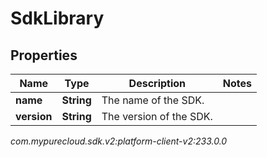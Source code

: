 # SdkLibrary


## Properties

| Name | Type | Description | Notes |
| ------------ | ------------- | ------------- | ------------- |
| **name** | **String** | The name of the SDK. |  |
| **version** | **String** | The version of the SDK. |  |




_com.mypurecloud.sdk.v2:platform-client-v2:233.0.0_
